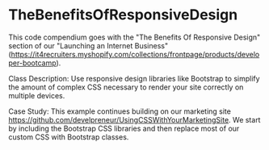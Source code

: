# TheBenefitsOfResponsiveDesign
This code compendium goes with the "The Benefits Of Responsive Design" section
of our "Launching an Internet Business"
(https://it4recruiters.myshopify.com/collections/frontpage/products/developer-bootcamp). 

Class Description:
Use responsive design libraries like Bootstrap to simplify the amount of complex CSS necessary to render your site correctly on multiple devices.

Case Study:
This example continues building on our marketing site https://github.com/develpreneur/UsingCSSWithYourMarketingSite.  We start by including the Bootstrap CSS libraries and then replace most of our custom CSS with Bootstrap classes.

  
